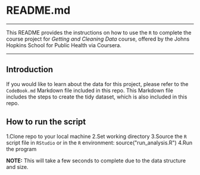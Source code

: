 # README.md

---

This README provides the instructions on how to use the `R` to complete the course project for *Getting and Cleaning Data* course, offered by the Johns Hopkins School for Public Health via Coursera.  

---

## Introduction
If you would like to learn about the data for this project, please refer to the `CodeBook.md` Markdown file included in this repo.  This Markdown file includes the steps to create the tidy dataset, which is also included in this repo.

## How to run the script
1.Clone repo to your local machine
2.Set working directory
3.Source the `R` script file in `RStudio` or in the `R` environment:  source("run_analysis.R") 
4.Run the program

**NOTE:** This will take a few seconds to complete due to the data structure and size.

